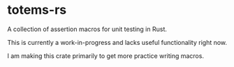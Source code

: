 # totems-rs
A collection of assertion macros for unit testing in Rust.  
  
This is currently a work-in-progress and lacks useful functionality right now.

I am making this crate primarily to get more practice writing macros. 
